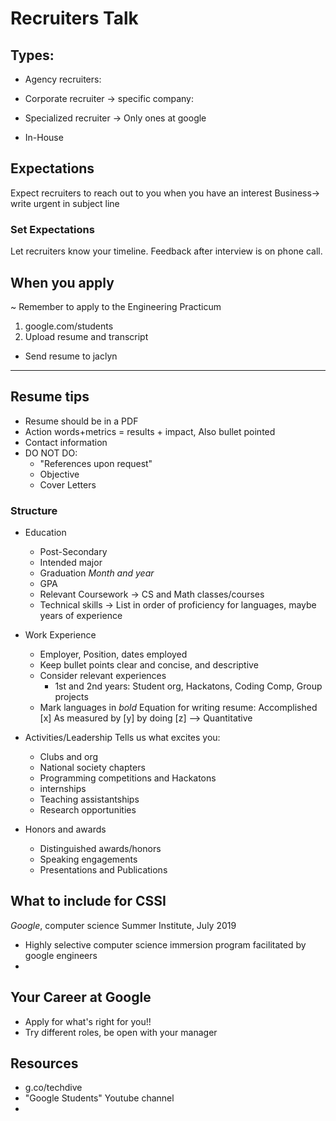 # Recruiters Talk

## Types:

* Agency recruiters:

* Corporate recruiter -> specific company:

* Specialized recruiter -> Only ones at google

* In-House


## Expectations

Expect recruiters to reach out to you when you have an interest
Business-> write urgent in subject line

### Set Expectations

Let recruiters know your timeline.
Feedback after interview is on phone call.

## When you apply  

~ Remember to apply to the Engineering Practicum
1. google.com/students
2. Upload resume and transcript

- Send resume to jaclyn

----

## Resume tips

* Resume should be in a PDF
* Action words+metrics = results + impact, Also bullet pointed
* Contact information
* DO NOT DO:
  - "References upon request"
  - Objective
  - Cover Letters

### Structure

- Education
  * Post-Secondary
  * Intended major
  * Graduation _Month and year_
  * GPA
  * Relevant Coursework   -> CS and Math classes/courses
  * Technical skills  -> List in order of proficiency for languages, maybe years of experience

- Work Experience
  * Employer, Position, dates employed
  * Keep bullet points clear and concise, and descriptive
  * Consider relevant experiences
    - 1st and 2nd years: Student org, Hackatons, Coding Comp, Group projects
  * Mark languages in _bold_
Equation for writing resume: Accomplished [x] As measured by [y] by doing [z] --> Quantitative

- Activities/Leadership
  Tells us what excites you:
    * Clubs and org
    * National society chapters
    * Programming competitions and Hackatons
    * internships
    * Teaching assistantships
    * Research opportunities

- Honors and awards
    * Distinguished awards/honors
    * Speaking engagements
    * Presentations and Publications

## What to include for CSSI

  _Google_, computer science Summer Institute, July 2019

  * Highly selective computer science immersion program facilitated by google engineers
  *

## Your Career at Google

- Apply for what's right for you!!
- Try different roles, be open with your manager

## Resources

* g.co/techdive
* "Google Students" Youtube channel
* 
